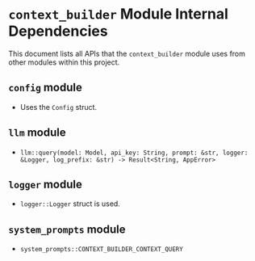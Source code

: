 # `context_builder` Module Internal Dependencies

This document lists all APIs that the `context_builder` module uses from other modules within this project.

## `config` module

- Uses the `Config` struct.

## `llm` module

- `llm::query(model: Model, api_key: String, prompt: &str, logger: &Logger, log_prefix: &str) -> Result<String, AppError>`

## `logger` module

- `logger::Logger` struct is used.

## `system_prompts` module

- `system_prompts::CONTEXT_BUILDER_CONTEXT_QUERY`